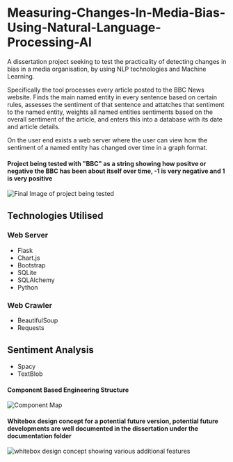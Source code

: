 # Measuring-Changes-In-Media-Bias-Using-Natural-Language-Processing-AI
A dissertation project seeking to test the practicality of detecting changes in bias in a media organisation, by using NLP technologies and Machine Learning.

Specifically the tool processes every article posted to the BBC News website. Finds the main named entity in every sentence based on certain rules, assesses the sentiment of that sentence and attatches that sentiment to the named entity, weights all named entities sentiments based on the overall sentiment of the article, and enters this into a database with its date and article details. 

On the user end exists a web server where the user can view how the sentiment of a named entity has changed over time in a graph format. 

#### Project being tested with "BBC" as a string showing how positve or negative the BBC has been about itself over time, -1 is very negative and 1 is very positive
![Final Image of project being tested](https://raw.githubusercontent.com/Christoper-Edmunds/Measuring-Changes-In-Media-Bias-Using-Natural-Language-Processing-AI/main/Documentation/unknown.png)


## Technologies Utilised

### Web Server 
- Flask
- Chart.js
- Bootstrap
- SQLite
- SQLAlchemy
- Python

### Web Crawler
- BeautifulSoup
- Requests

## Sentiment Analysis 
- Spacy 
- TextBlob

#### Component Based Engineering Structure 
![Component Map](https://raw.githubusercontent.com/Christoper-Edmunds/Measuring-Changes-In-Media-Bias-Using-Natural-Language-Processing-AI/main/Documentation/ComponentBasedSoftwareEngineering.png)


#### Whitebox design concept for a potential future version, potential future developments are well documented in the dissertation under the documentation folder
![whitebox design concept showing various additional features](https://raw.githubusercontent.com/Christoper-Edmunds/Measuring-Changes-In-Media-Bias-Using-Natural-Language-Processing-AI/main/Documentation/Whitebox%20Annotated.png)

